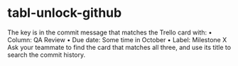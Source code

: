 # tabl-unlock-github
The key is in the commit message that matches the Trello card with:
 • Column: QA Review
 • Due date: Some time in October
 • Label: Milestone X
Ask your teammate to find the card that matches all three, and use its title to search the commit history.

